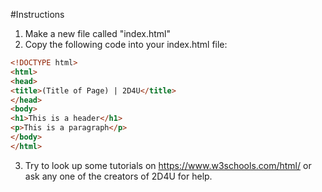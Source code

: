 #Instructions

1. Make a new file called "index.html"
2. Copy the following code into your index.html file:
```html
<!DOCTYPE html>
<html>
<head>
<title>(Title of Page) | 2D4U</title>
</head>
<body>
<h1>This is a header</h1>
<p>This is a paragraph</p>
</body>
</html>
```

3. Try to look up some tutorials on https://www.w3schools.com/html/ or ask any one of the creators of 2D4U for help.
